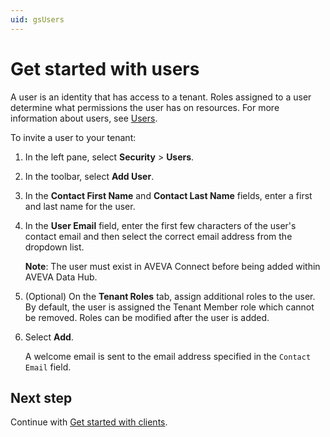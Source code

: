 ```yaml
---
uid: gsUsers
---
```


# Get started with users

A user is an identity that has access to a tenant. Roles assigned to a user determine what permissions the user has on resources. For more information about users, see [Users](xref:ccUsers).

To invite a user to your tenant:

1. In the left pane, select **Security** > **Users**.

1. In the toolbar, select **Add User**.

    <!--VTT, 12/14/21: There is only one identity provider now - AVEVA Connect. Per N. Parakh, delete all references to identity providers.  This step is no longer valid in UI. "3. If multiple identity providers are enabled in your tenant, you are prompted to select an identity provider. Choose the appropriate identity provider for the user you are adding. After you select an option, you can later switch to a different option."-->

1. In the **Contact First Name** and **Contact Last Name** fields, enter a first and last name for the user.  

1. In the **User Email** field, enter the first few characters of the user's contact email and then select the correct email address from the dropdown list.

   **Note**: The user must exist in AVEVA Connect before being added within AVEVA Data Hub.

1. (Optional) On the **Tenant Roles** tab, assign additional roles to the user. By default, the user is assigned the Tenant Member role which cannot be removed. Roles can be modified after the user is added.

1. Select **Add**. 

   A welcome email is sent to the email address specified in the `Contact Email` field.

## Next step

Continue with [Get started with clients](xref:gsClients).
